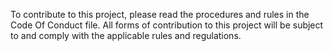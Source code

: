 To contribute to this project, please read the procedures and rules in the Code Of Conduct file. 
All forms of contribution to this project will be subject to and comply with the applicable rules and regulations.
